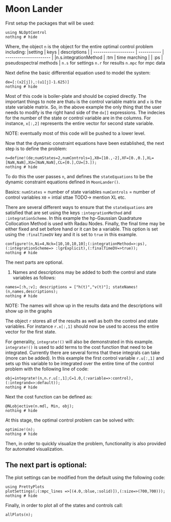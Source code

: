 # Moon Lander

First setup the packages that will be used:
```@example MoonLander
using NLOptControl
nothing # hide
```
Where, the object `n` is the object for the entire optimal control problem including:
|setting               | keys        | descriptions           |
| -------------------- | ----------- | ---------------------- |
|n.s.integrationMethod | :tm         | time marching          |
                       | :ps         | pseudospectral methods |
`n.s` for settings
`n.r` for results
`n.mpc` for mpc data

Next define the basic differential equation used to model the system:

```@example MoonLander
de=[:(x2[j]),:(u1[j]-1.625)]
nothing # hide
```
Most of this code is boiler-plate and should be copied directly. The important things to note are that`u` is the control variable matrix and `x` is the state variable matrix. So, in the above example the only thing that the user needs to modify is the right hand side of the `dx[]` expressions. The indecies for the number of the state or control variable are in the columns. For instance, `x[:,2]` represents the entire vector for second state variable.

NOTE: eventually most of this code will be pushed to a lower level.  

Now that the dynamic constraint equations have been established, the next step is to define the problem:

```@example MoonLander
n=define!(de;numStates=2,numControls=1,X0=[10.,-2],XF=[0.,0.],XL=[NaN,NaN],XU=[NaN,NaN],CL=[0.],CU=[3.]);
nothing # hide
```
To do this the user passes `n`, and defines the `stateEquations` to be the dynamic constraint equations defined in `MoonLander()`.

Basics:
`numStates` = number of state variables
`numControls` = number of control variables
`X0` = intial sttae
TODO-> mention XL etc.

There are several different ways to ensure that the `stateEquations` are satisfied that are set using the keys `:integrationMethod` and `:integrationScheme`. In this example the hp-Gaussian Quadrature Collocation Method is used with Radau Nodes. Finally, the final time may be either fixed and set before hand or it can be a variable. This option is set using the `:finalTimeDV` key and it is set to `true` in this example.
```@example MoonLander
configure!(n,Ni=4,Nck=[10,10,10,10];(:integrationMethod=>:ps),(:integrationScheme=> :lgrExplicit),(:finalTimeDV=>true));
nothing # hide
```

The next parts are optional.

1)  Names and descriptions may be added to both the control and state variables as follows:
```@example MoonLander
names=[:h,:v]; descriptions = ["h(t)","v(t)"]; stateNames!(n,names,descriptions);
nothing # hide
```
NOTE: The names will show up in the results data and the descriptions will show up in the graphs

The object `r` stores all of the results as well as both the control and state variables. For instance `r.x[:,1]` should now be used to access the entire vector for the first state.

For generality, `integrate!()` will also be demonstrated in this example. `integrate!()` is used to add terms to the cost function that need to be integrated. Currently there are several forms that these integrals can take (more can be added). In this example the first control variable `r.u[:,1]` and sets up this variable to be integrated over the entire time of the control problem with the following line of code:
```@example MoonLander  
obj=integrate!(n,n.r.u[:,1];C=1.0,(:variable=>:control),(:integrand=>:default));
nothing # hide
```
Next the cost function can be defined as:
```@example MoonLander
@NLobjective(n.mdl, Min, obj);
nothing # hide
```

At this stage, the optimal control problem can be solved with:
```@example MoonLander
optimize!(n);
nothing # hide
```

Then, in order to quickly visualize the problem, functionality is also provided for automated visualization.

## The next part is optional:
The plot settings can be modified from the default using the following code:
```@example MoonLander
using PrettyPlots
plotSettings(;(:mpc_lines =>[(4.0,:blue,:solid)]),(:size=>(700,700)));
nothing # hide
```

Finally, in order to plot all of the states and controls call:
```@example MoonLander
allPlots(n);
```

